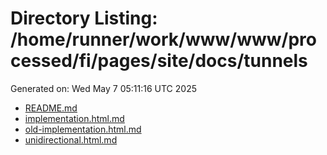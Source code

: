 # Directory Listing: /home/runner/work/www/www/processed/fi/pages/site/docs/tunnels
Generated on: Wed May  7 05:11:16 UTC 2025

- [README.md](README.md)
- [implementation.html.md](implementation.html.md)
- [old-implementation.html.md](old-implementation.html.md)
- [unidirectional.html.md](unidirectional.html.md)
